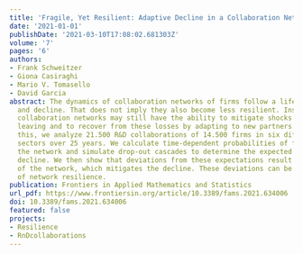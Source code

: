 ```yaml
---
title: 'Fragile, Yet Resilient: Adaptive Decline in a Collaboration Network of Firms'
date: '2021-01-01'
publishDate: '2021-03-10T17:08:02.681303Z'
volume: '7'
pages: '6'
authors:
- Frank Schweitzer
- Giona Casiraghi
- Mario V. Tomasello
- David Garcia
abstract: The dynamics of collaboration networks of firms follow a life cycle of growth
  and decline. That does not imply they also become less resilient. Instead, declining
  collaboration networks may still have the ability to mitigate shocks from firms
  leaving and to recover from these losses by adapting to new partners. To demonstrate
  this, we analyze 21.500 R&D collaborations of 14.500 firms in six different industrial
  sectors over 25 years. We calculate time-dependent probabilities of firms leaving
  the network and simulate drop-out cascades to determine the expected dynamics of
  decline. We then show that deviations from these expectations result from the adaptivity
  of the network, which mitigates the decline. These deviations can be used as a measure
  of network resilience.
publication: Frontiers in Applied Mathematics and Statistics
url_pdf: https://www.frontiersin.org/article/10.3389/fams.2021.634006
doi: 10.3389/fams.2021.634006
featured: false
projects:
- Resilience
- RnDcollaborations
---
```

